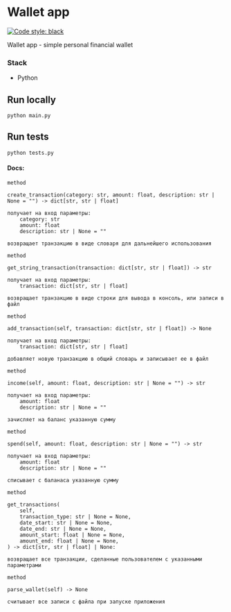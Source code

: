 # Wallet app

[![Code style: black](https://img.shields.io/badge/code%20style-black-000000.svg)](https://github.com/psf/black)

Wallet app - simple personal financial wallet

### Stack

- Python


## Run locally
    python main.py

## Run tests
    python tests.py


#### Docs:
`method`

    create_transaction(category: str, amount: float, description: str | None = "") -> dict[str, str | float]

    получает на вход параметры:
        category: str 
        amount: float 
        description: str | None = ""

    возвращает транзакцию в виде словаря для дальнейшего использования

`method`

    get_string_transaction(transaction: dict[str, str | float]) -> str

    получает на вход параметры:
        transaction: dict[str, str | float]

    возвращает транзакцию в виде строки для вывода в консоль, или записи в файл

`method`

    add_transaction(self, transaction: dict[str, str | float]) -> None

    получает на вход параметры:
        transaction: dict[str, str | float]

    добавляет новую транзакцию в общий словарь и записывает ее в файл

`method`

    income(self, amount: float, description: str | None = "") -> str

    получает на вход параметры:
        amount: float
        description: str | None = ""

    зачисляет на баланс указанную сумму 

`method`

    spend(self, amount: float, description: str | None = "") -> str

    получает на вход параметры:
        amount: float
        description: str | None = ""

    списывает с баланаса указанную сумму 

`method`

    get_transactions(
        self,
        transaction_type: str | None = None,
        date_start: str | None = None,
        date_end: str | None = None,
        amount_start: float | None = None,
        amount_end: float | None = None,
    ) -> dict[str, str | float] | None:

    возвращает все транзакции, сделанные пользователем с указанными параметрами 

`method`

    parse_wallet(self) -> None

    считывает все записи с файла при запуске приложения
